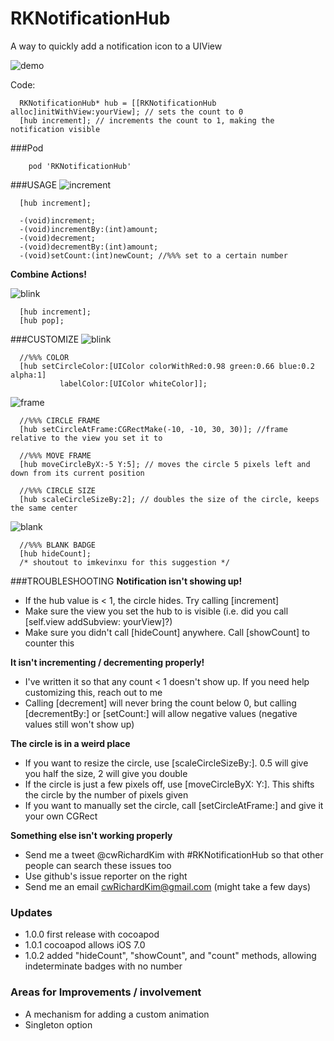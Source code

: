 RKNotificationHub
=================

A way to quickly add a notification icon to a UIView

![demo](http://i.imgur.com/SpE2BQv.gif)

Code:
``` objc
  RKNotificationHub* hub = [[RKNotificationHub alloc]initWithView:yourView]; // sets the count to 0
  [hub increment]; // increments the count to 1, making the notification visible
```

###Pod
```
    pod 'RKNotificationHub'
```

###USAGE
![increment](http://i.imgur.com/zpgkNtE.gif)
``` objc
  [hub increment];
```
``` objc
  -(void)increment;
  -(void)incrementBy:(int)amount;
  -(void)decrement;
  -(void)decrementBy:(int)amount;
  -(void)setCount:(int)newCount; //%%% set to a certain number
```

__Combine Actions!__

![blink](http://i.imgur.com/boGyL9T.gif)
``` objc
  [hub increment];
  [hub pop];
```

###CUSTOMIZE
![blink](http://i.imgur.com/Ftbrh87.gif)
``` objc
  //%%% COLOR
  [hub setCircleColor:[UIColor colorWithRed:0.98 green:0.66 blue:0.2 alpha:1] 
           labelColor:[UIColor whiteColor]];
```

![frame](http://i.imgur.com/6w9WaO4.png?1)
```objc
  //%%% CIRCLE FRAME
  [hub setCircleAtFrame:CGRectMake(-10, -10, 30, 30)]; //frame relative to the view you set it to
  
  //%%% MOVE FRAME
  [hub moveCircleByX:-5 Y:5]; // moves the circle 5 pixels left and down from its current position
  
  //%%% CIRCLE SIZE
  [hub scaleCircleSizeBy:2]; // doubles the size of the circle, keeps the same center
```

![blank](http://i.imgur.com/rhiKOPH.png)
``` objc
  //%%% BLANK BADGE
  [hub hideCount];
  /* shoutout to imkevinxu for this suggestion */
```

###TROUBLESHOOTING
**Notification isn't showing up!**
* If the hub value is < 1, the circle hides.  Try calling [increment]
* Make sure the view you set the hub to is visible (i.e. did you call [self.view addSubview: yourView]?)
* Make sure you didn't call [hideCount] anywhere. Call [showCount] to counter this

**It isn't incrementing / decrementing properly!**
* I've written it so that any count < 1 doesn't show up. If you need help customizing this, reach out to me
* Calling [decrement] will never bring the count below 0, but calling [decrementBy:] or [setCount:] will allow negative values (negative values still won't show up)

**The circle is in a weird place**
* If you want to resize the circle, use [scaleCircleSizeBy:]. 0.5 will give you half the size, 2 will give you double
* If the circle is just a few pixels off, use [moveCircleByX: Y:]. This shifts the circle by the number of pixels given
* If you want to manually set the circle, call [setCircleAtFrame:] and give it your own CGRect

**Something else isn't working properly**
* Send me a tweet @cwRichardKim with #RKNotificationHub so that other people can search these issues too
* Use github's issue reporter on the right
* Send me an email cwRichardKim@gmail.com (might take a few days)


### Updates
* 1.0.0 first release with cocoapod
* 1.0.1 cocoapod allows iOS 7.0
* 1.0.2 added "hideCount", "showCount", and "count" methods, allowing indeterminate badges with no number

### Areas for Improvements / involvement
* A mechanism for adding a custom animation
* Singleton option
